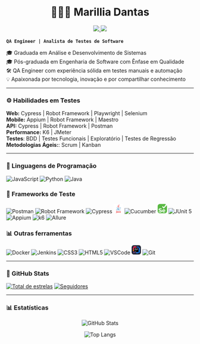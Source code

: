 <h1 align="center">👩🏾‍💻 Marillia Dantas</h1>

<div align="center">
  <a href="https://www.linkedin.com/in/marilliadantas" target="_blank">
    <img src="https://img.shields.io/static/v1?message=LinkedIn&logo=linkedin&label=&color=0077B5&logoColor=white&labelColor=&style=flat" height="25"/>
  </a>
  <a href="https://marilliadantas.github.io/portifolio-qa" target="_blank">
    <img src="https://img.shields.io/static/v1?label=Portfolio&message=Site&logo=firefox-browser&color=0A0A0A&logoColor=white&style=flat" height="25"/>
  </a>
</div>

**`QA Engineer | Analista de Testes de Software`**

🎓 Graduada em Análise e Desenvolvimento de Sistemas  
🎓 Pós-graduada em Engenharia de Software com Ênfase em Qualidade  
🛠️ QA Engineer com experiência sólida em testes manuais e automação  
💡 Apaixonada por tecnologia, inovação e por compartilhar conhecimento  

---

### ⚙️ Habilidades em Testes

**Web:** Cypress | Robot Framework | Playwright | Selenium  
**Mobile:** Appium | Robot Framework | Maestro  
**API:** Cypress | Robot Framework | Postman  
**Performance:** K6 | JMeter  
**Testes**: BDD | Testes Funcionais | Exploratório | Testes de Regressão <br>
**Metodologias Ágeis:**: Scrum | Kanban

---

### 💬 Linguagens de Programação
<img src="https://cdn.jsdelivr.net/gh/devicons/devicon/icons/javascript/javascript-original.svg" height="25" alt="JavaScript" /> <img src="https://icons.iconarchive.com/icons/papirus-team/papirus-apps/256/python-icon.png" height="25" alt="Python" /> <img src="https://www.svgrepo.com/show/184143/java.svg" height="25" alt="Java" />

### 🧪 Frameworks de Teste
 <img src="https://cdn.worldvectorlogo.com/logos/postman.svg" height="25" alt="Postman" /> <img src="https://www.svgrepo.com/show/374049/robotframework.svg" height="25" alt="Robot Framework" /> <img src="https://asset.brandfetch.io/idIq_kF0rb/idv3zwmSiY.jpeg" height="25" alt="Cypress" /> <img src="https://raw.githubusercontent.com/devicons/devicon/1119b9f84c0290e0f0b38982099a2bd027a48bf1a/icons/java/java-original-wordmark.svg" height="25" alt="Java Wordmark" /> <img src="https://www.svgrepo.com/show/353625/cucumber.svg" height="25" alt="Cucumber" /> <img src="https://raw.githubusercontent.com/tandpfun/skill-icons/59059d9d1a2c092696dc66e00931cc1181a4ce1f/icons/Selenium.svg" height="25" alt="Selenium" /> <img src="https://junit.org/junit5/assets/img/junit5-logo.png" height="25" alt="JUnit 5" /> <img src="https://cdn.worldvectorlogo.com/logos/appium.svg" height="25" alt="Appium" /> <img src="https://upload.wikimedia.org/wikipedia/commons/e/ef/K6-logo.svg" height="25" alt="k6" /> <img src="https://2384395183-files.gitbook.io/~/files/v0/b/gitbook-x-prod.appspot.com/o/spaces%2Fn5KVIOjVkVjYRyVWZ0yT%2Ficon%2FiWOlXXbwVTJ9BL1NdnUu%2Ficon-w-bg.svg?alt=media&token=db2884aa-e09e-4296-b8c7-ac8f1c709343" height="25" alt="Allure" />

### 📊 Outras ferramentas
<img src="https://cdn.jsdelivr.net/gh/devicons/devicon/icons/docker/docker-original.svg" height="25" alt="Docker" /> <img src="https://cdn.jsdelivr.net/gh/devicons/devicon/icons/jenkins/jenkins-original.svg" height="25" alt="Jenkins" /> <img src="https://cdn.jsdelivr.net/gh/devicons/devicon/icons/css3/css3-original.svg" height="25" alt="CSS3" /> <img src="https://cdn.jsdelivr.net/gh/devicons/devicon/icons/html5/html5-original.svg" height="25" alt="HTML5" /> <img src="https://cdn.jsdelivr.net/gh/devicons/devicon/icons/vscode/vscode-original.svg" height="25" alt="VSCode" /> <img src="https://raw.githubusercontent.com/tandpfun/skill-icons/59059d9d1a2c092696dc66e00931cc1181a4ce1f/icons/Idea-Dark.svg" height="25" alt="IntelliJ IDEA" /> <img src="https://cdn.jsdelivr.net/gh/devicons/devicon/icons/git/git-original.svg" height="25" alt="Git" />

---

### 🌟 GitHub Stats

[![Total de estrelas](https://custom-icon-badges.demolab.com/github/stars/marilliadantas?color=55960c&style=for-the-badge&labelColor=488207&logo=star&label=estrelas)](https://github.com/marilliadantas?tab=repositories&sort=stargazers)
[![Seguidores](https://custom-icon-badges.demolab.com/github/followers/marilliadantas?color=236ad3&labelColor=1155ba&style=for-the-badge&logo=github&label=Seguidores&logoColor=white)](https://github.com/marilliadantas?tab=followers)

---

### 📊 Estatísticas

<p align="center">
  <img 
    alt="GitHub Stats" 
    height="200" 
    src="https://github-readme-stats.vercel.app/api?username=marilliadantas&show_icons=true&theme=tokyonight&include_all_commits=true&locale=pt-br" 
  />
</p>

<p align="center">
  <img 
    alt="Top Langs"
    height="200"
    src="https://github-readme-stats.vercel.app/api/top-langs/?username=marilliadantas&theme=tokyonight&layout=compact&custom_title=Tecnologias&langs_count=9" 
  />
</p>

